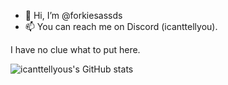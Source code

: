 - 👋 Hi, I’m @forkiesassds
- 📫 You can reach me on Discord (icanttellyou).

I have no clue what to put here.

![icanttellyous's GitHub stats](https://github-readme-stats.vercel.app/api?username=forkiesassds&count_private=true)

